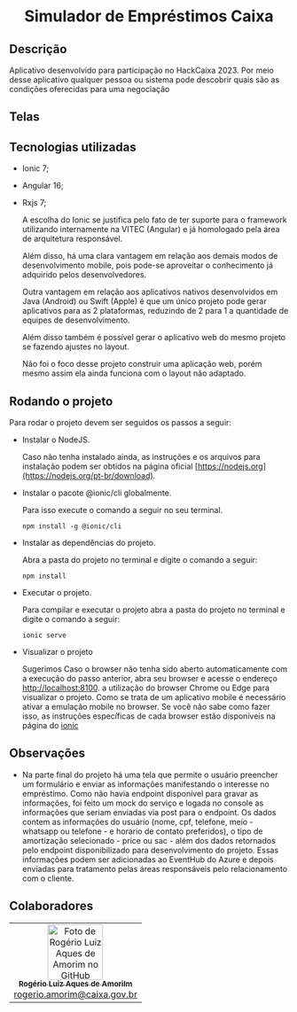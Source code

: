 <h1 align="center">Simulador de Empréstimos Caixa</h1>

## Descrição

Aplicativo desenvolvido para participação no HackCaixa 2023.
Por meio desse aplicativo qualquer pessoa ou sistema pode descobrir quais são as condições oferecidas para uma negociação

## Telas

## Tecnologias utilizadas

- Ionic 7;
- Angular 16;
- Rxjs 7;

  A escolha do Ionic se justifica pelo fato de ter suporte para o framework utilizando internamente na VITEC (Angular) e já homologado pela área de arquitetura responsável.

  Além disso, há uma clara vantagem em relação aos demais modos de desenvolvimento mobile, pois pode-se aproveitar o conhecimento já adquirido pelos desenvolvedores.

  Outra vantagem em relação aos aplicativos nativos desenvolvidos em Java (Android) ou Swift (Apple) é que um único projeto pode gerar aplicativos para as 2 plataformas, reduzindo de 2 para 1 a quantidade de equipes de desenvolvimento.

  Além disso também é possível gerar o aplicativo web do mesmo projeto se fazendo ajustes no layout.

  Não foi o foco desse projeto construir uma aplicação web, porém mesmo assim ela ainda funciona com o layout não adaptado.

## Rodando o projeto

Para rodar o projeto devem ser seguidos os passos a seguir:

- Instalar o NodeJS.

  Caso não tenha instalado ainda, as instruções e os arquivos para instalação podem ser obtidos na página oficial [https://nodejs.org](https://nodejs.org/pt-br/download).

- Instalar o pacote @ionic/cli globalmente.

  Para isso execute o comando a seguir no seu terminal.

  ```
  npm install -g @ionic/cli
  ```

- Instalar as dependências do projeto.

  Abra a pasta do projeto no terminal e digite o comando a seguir:

  ```
  npm install
  ```

- Executar o projeto.

  Para compilar e executar o projeto abra a pasta do projeto no terminal e digite o comando a seguir:

  ```
  ionic serve
  ```

- Visualizar o projeto

  Sugerimos Caso o browser não tenha sido aberto automaticamente com a execução do passo anterior, abra seu browser e acesse o endereço [http://localhost:8100](http://localhost:8100). a utilização do browser Chrome ou Edge para visualizar o projeto. Como se trata de um aplicativo mobile é necessário ativar a emulação mobile no browser. Se você não sabe como fazer isso, as instruções específicas de cada browser estão disponíveis na página do [ionic](https://ionicframework.com/docs/developing/previewing)

## Observações

- Na parte final do projeto há uma tela que permite o usuário preencher um formulário e enviar as informações manifestando o interesse no empréstimo. Como não havia endpoint disponível para gravar as informações, foi feito um mock do serviço e logada no console as informações que seriam enviadas via post para o endpoint. Os dados contem as informações do usuário (nome, cpf, telefone, meio - whatsapp ou telefone - e horario de contato preferidos), o tipo de amortização selecionado - price ou sac - além dos dados retornados pelo endpoint disponibilizado para desenvolvimento do projeto. Essas informações podem ser adicionadas ao EventHub do Azure e depois enviadas para tratamento pelas áreas responsáveis pelo relacionamento com o cliente.

## Colaboradores

<table>
  <tr>
    <td align="center">
      <a href="http://github.com/n0n3br">
        <img src="https://avatars.githubusercontent.com/u/371808?v=4" width="100px;" alt="Foto de Rogério Luiz Aques de Amorim no GitHub"/><br>
        <sub>
          <b>Rogério Luiz Aques de Amorilm</b><br/>
          <a href='mailto:rogerio.amorim@caixa.gov.br'>rogerio.amorim@caixa.gov.br</a>
        </sub>
      </a>
    </td>
  </tr>
</table>
